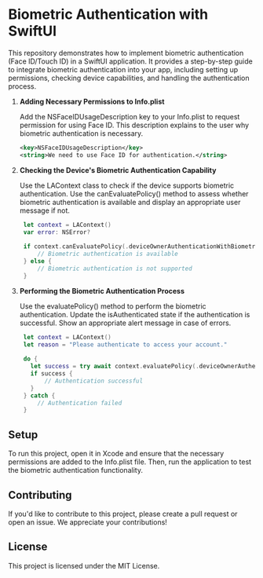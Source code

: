 # Biometric Authentication with SwiftUI

This repository demonstrates how to implement biometric authentication (Face ID/Touch ID) in a SwiftUI application. It provides a step-by-step guide to integrate biometric authentication into your app, including setting up permissions, checking device capabilities, and handling the authentication process.

1. **Adding Necessary Permissions to Info.plist**

   Add the NSFaceIDUsageDescription key to your Info.plist to request permission for using Face ID. This description explains to the user why biometric authentication is necessary.
    ``` xml
    <key>NSFaceIDUsageDescription</key>
    <string>We need to use Face ID for authentication.</string>
    
    ```
3. **Checking the Device's Biometric Authentication Capability**

   Use the LAContext class to check if the device supports biometric authentication. Use the canEvaluatePolicy() method to assess whether biometric authentication is available and display an appropriate user message if not.
     ``` swift
      let context = LAContext()
      var error: NSError?
      
      if context.canEvaluatePolicy(.deviceOwnerAuthenticationWithBiometrics, error: &error) {
          // Biometric authentication is available
      } else {
          // Biometric authentication is not supported
      }
    
    ```
5. **Performing the Biometric Authentication Process**

   Use the evaluatePolicy() method to perform the biometric authentication. Update the isAuthenticated state if the authentication is successful. Show an appropriate alert message in case of errors.
   ``` swift
    let context = LAContext()
    let reason = "Please authenticate to access your account."
    
    do {
      let success = try await context.evaluatePolicy(.deviceOwnerAuthenticationWithBiometrics, localizedReason: reason)
      if success {
          // Authentication successful
      }
    } catch {
        // Authentication failed
    }

   ``` 
## Setup
To run this project, open it in Xcode and ensure that the necessary permissions are added to the Info.plist file. Then, run the application to test the biometric authentication functionality.
## Contributing
If you'd like to contribute to this project, please create a pull request or open an issue. We appreciate your contributions!
## License
This project is licensed under the MIT License.

